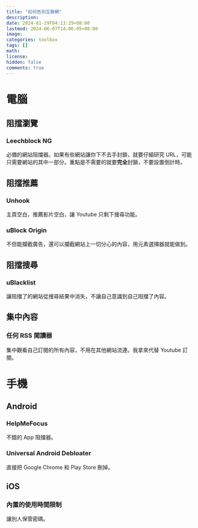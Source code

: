 ```yaml
---
title: "如何告別互聯網"
description: 
date: 2024-01-29T04:13:29+08:00
lastmod: 2024-06-07T14:06:05+08:00
image: 
categories: toolbox
tags: []
math: 
license: 
hidden: false
comments: true
---
```


# 電腦
## 阻擋瀏覽
### Leechblock NG
必備的網站阻擋器。如果有些網站讓你下不去手封鎖，就要仔細研究 URL，可能只需要網站的其中一部分。重點是不需要的就要**完全**封鎖，不要設置倒計時。

## 阻擋推薦

### Unhook
主頁空白，推薦影片空白，讓 Youtube 只剩下搜尋功能。

### uBlock Origin
不但能攔截廣告，還可以攔截網站上一切分心的內容，用元素選擇器就能做到。

## 阻擋搜尋
### uBlacklist
讓阻擋了的網站從搜尋結果中消失，不讓自己意識到自己阻擋了內容。

## 集中內容
### 任何 RSS 閱讀器
集中觀看自己訂閱的所有內容，不用在其他網站流連。我拿來代替 Youtube 訂閱。

# 手機
## Android
### HelpMeFocus
不錯的 App 阻擋器。

### Universal Android Debloater
直接把 Google Chrome 和 Play Store 刪掉。

## iOS
### 內置的使用時間限制
讓別人保管密碼。




